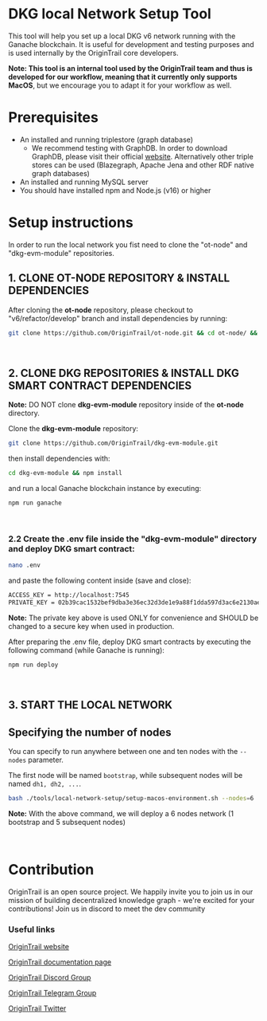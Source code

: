 DKG local Network Setup Tool
========================

This tool will help you set up a local DKG v6 network running with the Ganache blockchain. It is useful for development and testing purposes and is used internally by the OriginTrail core developers.
<br/>


**Note: This tool is an internal tool used by the OriginTrail team and thus is developed for our workflow, meaning that it currently only supports MacOS**, but we encourage you to adapt it for your workflow as well.


Prerequisites
=============


* An installed and running triplestore (graph database)
  * We recommend testing with GraphDB. In order to download GraphDB, please visit their official [website](https://graphdb.ontotext.com/). Alternatively other triple stores can be used (Blazegraph, Apache Jena and other RDF native graph databases)
* An installed and running MySQL server
* You should have installed npm and Node.js (v16) or higher


# Setup instructions

In order to run the local network you fist need to clone the "ot-node" and "dkg-evm-module" repositories.
<br/>

## 1. CLONE OT-NODE REPOSITORY & INSTALL DEPENDENCIES
After cloning the **ot-node** repository, please checkout to "v6/refactor/develop" branch and install dependencies by running:
```bash
git clone https://github.com/OriginTrail/ot-node.git && cd ot-node/ && git checkout v6/refactor/develop && npm install && cd ..
```
<br/>

## 2. CLONE DKG REPOSITORIES & INSTALL DKG SMART CONTRACT DEPENDENCIES
**Note:** DO NOT clone **dkg-evm-module** repository inside of the **ot-node** directory. 

Clone the **dkg-evm-module** repository:
```bash
git clone https://github.com/OriginTrail/dkg-evm-module.git
```

then install dependencies with:
```bash
cd dkg-evm-module && npm install
```

and run a local Ganache blockchain instance by executing:
```bash
npm run ganache
```
<br/>


### 2.2 Create the .env file inside the "dkg-evm-module" directory and deploy DKG smart contract:
```bash
nano .env
```
and paste the following content inside (save and close):
```bash
ACCESS_KEY = http://localhost:7545 
PRIVATE_KEY = 02b39cac1532bef9dba3e36ec32d3de1e9a88f1dda597d3ac6e2130aed9adc4e
```
**Note:** The private key above is used ONLY for convenience and SHOULD be changed to a secure key when used in production. 

After preparing the .env file, deploy DKG smart contracts by executing the following command (while Ganache is running):
```bash
npm run deploy 
```
<br/>

## 3. START THE LOCAL NETWORK

## Specifying the number of nodes
You can specify to run anywhere between one and ten nodes with the `--nodes` parameter.

The first node will be named `bootstrap`, while subsequent nodes will be named `dh1, dh2, ...`. <br/>

```bash
bash ./tools/local-network-setup/setup-macos-environment.sh --nodes=6
```
**Note:** With the above command, we will deploy a 6 nodes network (1 bootstrap and 5 subsequent nodes)<br/>

<br/>

Contribution
============

OriginTrail is an open source project. We happily invite you to join us in our mission of building decentralized knowledge graph - we're excited for your contributions! Join us in discord to meet the dev community


### Useful links

[OriginTrail website](https://origintrail.io)

[OriginTrail documentation page](http://docs.origintrail.io)

[OriginTrail Discord Group](https://discordapp.com/invite/FCgYk2S)

[OriginTrail Telegram Group](https://t.me/origintrail)

[OriginTrail Twitter](https://twitter.com/origin_trail)

